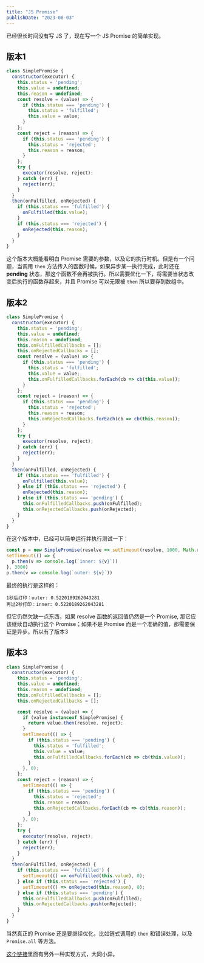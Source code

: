 ```yaml
---
title: "JS Promise"
publishDate: "2023-08-03"
---
```


已经很长时间没有写 JS 了，现在写一个 JS Promise 的简单实现。

## 版本1

```javascript
class SimplePromise {
  constructor(executor) {
    this.status = 'pending';
    this.value = undefined;
    this.reason = undefined;
    const resolve = (value) => {
      if (this.status === 'pending') {
        this.status = 'fulfilled';
        this.value = value;
      }
    };
    const reject = (reason) => {
      if (this.status === 'pending') {
        this.status = 'rejected';
        this.reason = reason;
      }
    };
    try {
      executor(resolve, reject);
    } catch (err) {
      reject(err);
    }
  }
  then(onFulfilled, onRejected) {
    if (this.status === 'fulfilled') {
      onFulfilled(this.value);
    }
    if (this.status === 'rejected') {
      onRejected(this.reason);
    }
  }
}
```

这个版本大概能看明白 Promise 需要的参数，以及它的执行时机。但是有一个问题，当调用 `then` 方法传入的函数时候，如果异步某一执行完成，此时还在 **pending** 状态，那这个函数不会再被执行。所以需要优化一下，将需要当状态改变后执行的函数存起来，并且 Promise 可以无限被 `then` 所以要存到数组中。

## 版本2

```javascript
class SimplePromise {
  constructor(executor) {
    this.status = 'pending';
    this.value = undefined;
    this.reason = undefined;
    this.onFulfilledCallbacks = [];
    this.onRejectedCallbacks = [];
    const resolve = (value) => {
      if (this.status === 'pending') {
        this.status = 'fulfilled';
        this.value = value;
        this.onFulfilledCallbacks.forEach(cb => cb(this.value));
      }
    };
    const reject = (reason) => {
      if (this.status === 'pending') {
        this.status = 'rejected';
        this.reason = reason;
        this.onRejectedCallbacks.forEach(cb => cb(this.reason));
      }
    };
    try {
      executor(resolve, reject);
    } catch (err) {
      reject(err);
    }
  }
  then(onFulfilled, onRejected) {
    if (this.status === 'fulfilled') {
      onFulfilled(this.value);
    } else if (this.status === 'rejected') {
      onRejected(this.reason);
    } else if (this.status === 'pending') {
      this.onFulfilledCallbacks.push(onFulfilled);
      this.onRejectedCallbacks.push(onRejected);
    }
  }
}
```

在这个版本中，已经可以简单运行并执行测试一下：

```javascript
const p = new SimplePromise(resolve => setTimeout(resolve, 1000, Math.random()))
setTimeout(() => {
  p.then(v => console.log(`inner: ${v}`))
}, 3000)
p.then(v => console.log(`outer: ${v}`))
```

最终的执行是这样的：

```
1秒后打印：outer: 0.5220189262043281
再过2秒打印：inner: 0.5220189262043281
```

但它仍然欠缺一点东西，如果 resolve 函数的返回值仍然是一个 Promise, 那它应该继续自动执行这个 Promise；如果不是 Promise 而是一个准确的值，那需要保证是异步。所以有了版本3

## 版本3

```javascript
class SimplePromise {
  constructor(executor) {
    this.status = 'pending';
    this.value = undefined;
    this.reason = undefined;
    this.onFulfilledCallbacks = [];
    this.onRejectedCallbacks = [];

    const resolve = (value) => {
      if (value instanceof SimplePromise) {
        return value.then(resolve, reject);
      }
      setTimeout(() => {
        if (this.status === 'pending') {
          this.status = 'fulfilled';
          this.value = value;
          this.onFulfilledCallbacks.forEach(cb => cb(this.value));
        }
      }, 0);
    };
    const reject = (reason) => {
      setTimeout(() => {
        if (this.status === 'pending') {
          this.status = 'rejected';
          this.reason = reason;
          this.onRejectedCallbacks.forEach(cb => cb(this.reason));
        }
      }, 0);
    };
    try {
      executor(resolve, reject);
    } catch (err) {
      reject(err);
    }
  }
  then(onFulfilled, onRejected) {
    if (this.status === 'fulfilled') {
      setTimeout(() => onFulfilled(this.value), 0);
    } else if (this.status === 'rejected') {
      setTimeout(() => onRejected(this.reason), 0);
    } else if (this.status === 'pending') {
      this.onFulfilledCallbacks.push(onFulfilled);
      this.onRejectedCallbacks.push(onRejected);
    }
  }
}
```

当然真正的 Promise 还是要继续优化，比如链式调用的 `then` 和错误处理，以及 `Promise.all` 等方法。

[这个链接](https://www.promisejs.org/implementing/)里面有另外一种实现方式，大同小异。


